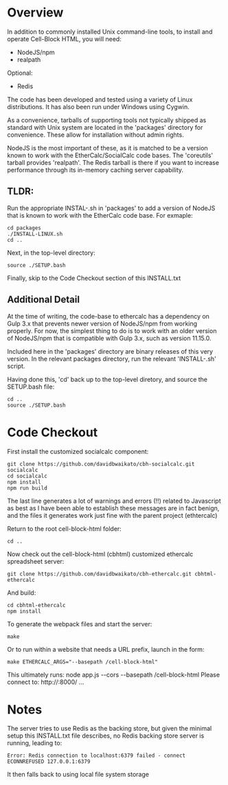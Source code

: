 # Overview

In addition to commonly installed Unix command-line tools, to install
and operate Cell-Block HTML, you will need:

  - NodeJS/npm
  - realpath 

Optional:
  - Redis
  
The code has been developed and tested using a variety of Linux
distributions.  It has also been run under Windows using Cygwin.

As a convenience, tarballs of supporting tools not typically shipped
as standard with Unix system are located in the 'packages' directory
for convenience.  These allow for installation without admin rights.

NodeJS is the most important of these, as it is matched to be a
version known to work with the EtherCalc/SocialCalc code bases.  The
'coreutils' tarball provides 'realpath'.  The Redis tarball is there
if you want to increase performance through its in-memory caching
server capability.

## TLDR:

Run the appropriate INSTAL-<OS>.sh in 'packages' to add a version of
NodeJS that is known to work with the EtherCalc code base.  For
exmaple:

    cd packages
    ./INSTALL-LINUX.sh
    cd ..

Next, in the top-level directory:
  
    source ./SETUP.bash

Finally, skip to the Code Checkout section of this INSTALL.txt

## Additional Detail

At the time of writing, the code-base to ethercalc has a dependency on
Gulp 3.x that prevents newer version of NodeJS/npm from working
properly.  For now, the simplest thing to do is to work with an older
version of NodeJS/npm that is compatible with Gulp 3.x, such as
version 11.15.0.

Included here in the 'packages' directory are binary releases of this
very version.  In the relevant packages directory, run the relevant
'INSTALL-<OS>.sh' script.

Having done this, 'cd' back up to the top-level diretory, and source
the SETUP.bash file:

    cd ..
    source ./SETUP.bash

# Code Checkout


First install the customized socialcalc component:

    git clone https://github.com/davidbwaikato/cbh-socialcalc.git socialcalc
    cd socialcalc
    npm install
    npm run build

The last line generates a lot of warnings and errors (!!) related to
Javascript as best as I have been able to establish these messages are
in fact benign, and the files it generates work just fine with the
parent project (ethtercalc)

Return to the root cell-block-html folder:

    cd ..

Now check out the cell-block-html (cbhtml) customized ethercalc
spreadsheet server:

    git clone https://github.com/davidbwaikato/cbh-ethercalc.git cbhtml-ethercalc

And build:

    cd cbhtml-ethercalc
    npm install

To generate the webpack files and start the server:

    make

Or to run within a website that needs a URL prefix, launch in the form:

    make ETHERCALC_ARGS="--basepath /cell-block-html"

This ultimately runs:
    node app.js --cors --basepath /cell-block-html
    Please connect to: http://<hostname>:8000/
    ...


# Notes

The server tries to use Redis as the backing store, but given the
minimal setup this INSTALL.txt file describes, no Redis backing store
server is running, leading to:

    Error: Redis connection to localhost:6379 failed - connect ECONNREFUSED 127.0.0.1:6379
    
It then falls back to using local file system storage


